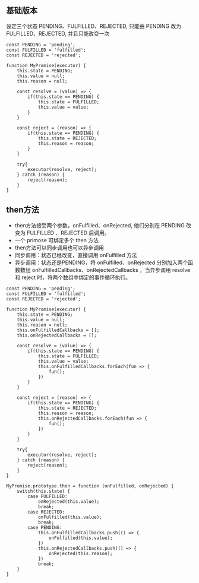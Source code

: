 基础版本
---
设定三个状态 PENDING、FULFILLED、REJECTED, 只能由 PENDING 改为 FULFILLED、REJECTED, 并且只能改变一次
```
const PENDING = 'pending';
const FULFILLED = 'fulfilled';
const REJECTED = 'rejected';

function MyPromise(executor) {
    this.state = PENDING;
    this.value = null;
    this.reason = null;

    const resolve = (value) => {
        if(this.state == PENDING) {
            this.state = FULFILLED;
            this.value = value;
        }
    }

    const reject = (reason) => {
        if(this.state == PENDING) {
            this.state = REJECTED;
            this.reason = reason;
        }
    }

    try{
        executor(resolve, reject);
    } catch (reason) {
        reject(reason);
    }
}
```
then方法
---
- then方法接受两个参数，onFulfilled、onRejected, 他们分别在 PENDING 改变为 FULFILLED 、REJECTED 后调用。
- 一个 primose 可绑定多个 then 方法
- then方法可以同步调用也可以异步调用
- 同步调用：状态已经改变，直接调用 onFulfilled 方法
- 异步调用：状态还是PENDING，将 onFulfilled、onRejected 分别加入两个函数数组 onFulfilledCallbacks、onRejectedCallbacks ，当异步调用 resolve 和 reject 时，将两个数组中绑定的事件循环执行。
```
const PENDING = 'pending';
const FULFILLED = 'fulfilled';
const REJECTED = 'rejected';

function MyPromise(executor) {
    this.state = PENDING;
    this.value = null;
    this.reason = null;
    this.onFulfilledCallbacks = [];
    this.onRejectedCallbacks = [];

    const resolve = (value) => {
        if(this.state == PENDING) {
            this.state = FULFILLED;
            this.value = value;
            this.onFulfilledCallbacks.forEach(fun => {
                fun();
            })
        }
    }

    const reject = (reason) => {
        if(this.state == PENDING) {
            this.state = REJECTED;
            this.reason = reason;
            this.onRejectedCallbacks.forEach(fun => {
                fun();
            })
        }
    }

    try{
        executor(resolve, reject);
    } catch (reason) {
        reject(reason);
    }
}

MyPromise.prototype.then = function (onFulfilled, onRejected) {
    switch(this.state) {
        case FULFILLED:
            onRejected(this.value);
            break;
        case REJECTED:
            onFulfilled(this.value);
            break;
        case PENDING:
            this.onFulfilledCallbacks.push(() => {
                onFulfilled(this.value);
            })
            this.onRejectedCallbacks.push(() => {
                onRejected(this.reason);
            })
            break;
    }
}
```